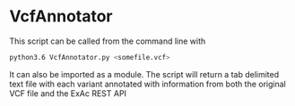 # VcfAnnotator
This script can be called from the command line with 
```bash
python3.6 VcfAnnotator.py <somefile.vcf>
```
It can also be imported as a module.
The script will return a tab delimited text file with each variant annotated with information from both the original VCF file and the ExAc REST API
